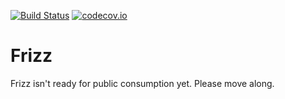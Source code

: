 [![Build Status](https://travis-ci.org/frizz/frizz.svg?branch=master)](https://travis-ci.org/frizz/frizz?branch=master)
[![codecov.io](https://codecov.io/github/frizz/frizz/coverage.svg?branch=master)](https://codecov.io/github/frizz/frizz/branch/master)

Frizz
=====

Frizz isn't ready for public consumption yet. Please move along.
